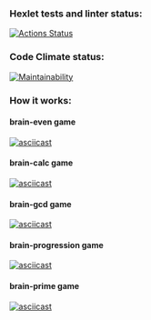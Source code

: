 ### Hexlet tests and linter status:
[![Actions Status](https://github.com/Freakypanda/js-starter-project-44/actions/workflows/hexlet-check.yml/badge.svg)](https://github.com/Freakypanda/js-starter-project-44/actions)
### Code Climate status:
[![Maintainability](https://api.codeclimate.com/v1/badges/e507580d546c81b9b1d8/maintainability)](https://codeclimate.com/github/Freakypanda/js-starter-project-44/maintainability)
### How it works:
#### brain-even game
[![asciicast](https://asciinema.org/a/OTvtp2GvQ9kzIcHwsnrSZSmdV.svg)](https://asciinema.org/a/OTvtp2GvQ9kzIcHwsnrSZSmdV)
#### brain-calc game
[![asciicast](https://asciinema.org/a/hzFe46YQlcIIVLdZ95opSR2XP.svg)](https://asciinema.org/a/hzFe46YQlcIIVLdZ95opSR2XP)
#### brain-gcd game
[![asciicast](https://asciinema.org/a/fM7eIDmf1IYnTYl6fCaAJSo99.svg)](https://asciinema.org/a/fM7eIDmf1IYnTYl6fCaAJSo99)
#### brain-progression game
[![asciicast](https://asciinema.org/a/YkBmSJVFqdKUfUCXTHjX3dfZP.svg)](https://asciinema.org/a/YkBmSJVFqdKUfUCXTHjX3dfZP)
#### brain-prime game
[![asciicast](https://asciinema.org/a/PYLCHg656ghLHl7LBVdWG0zuh.svg)](https://asciinema.org/a/PYLCHg656ghLHl7LBVdWG0zuh)